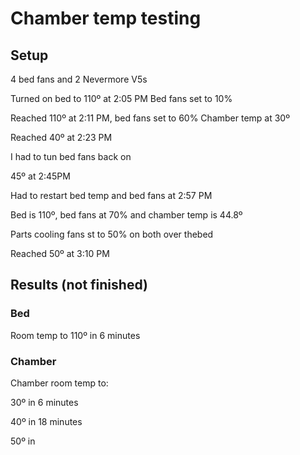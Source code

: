 # Chamber temp testing

## Setup

4 bed fans and 2 Nevermore V5s

Turned on bed to 110º at 2:05 PM Bed fans set to 10%

Reached 110º at 2:11 PM, bed fans set to 60%  Chamber temp at 30º

Reached 40º at 2:23 PM

I had to tun bed fans back on

45º at 2:45PM

Had to restart bed temp and bed fans at 2:57 PM

Bed is 110º, bed fans at 70% and chamber temp is 44.8º

Parts cooling fans st to 50% on both over thebed

Reached 50º at  3:10 PM



## Results (not finished)

### Bed

Room temp to 110º in 6 minutes

### Chamber

Chamber room temp to: 

30º in 6 minutes

40º in 18 minutes

50º in 
